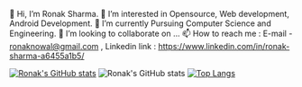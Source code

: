 👋 Hi, I’m Ronak Sharma.
👀 I’m interested in Opensource, Web development, Android Development.
🌱 I’m currently Pursuing Computer Science and Engineering.
💞️ I’m looking to collaborate on ...
📫 How to reach me : E-mail - ronaknowal@gmail.com , Linkedin link : https://www.linkedin.com/in/ronak-sharma-a6455a1b5/

[![Ronak's GitHub stats](https://github-readme-stats.vercel.app/api?username=ronaknowal)](https://github.com/Ronaknowal)
![Ronak's GitHub stats](https://github-readme-stats.vercel.app/api?username=ronaknowal&show_icons=true&theme=tokyonight)
[![Top Langs](https://github-readme-stats.vercel.app/api/top-langs/?username=ronaknowal)](https://github.com/ronaknowal)

